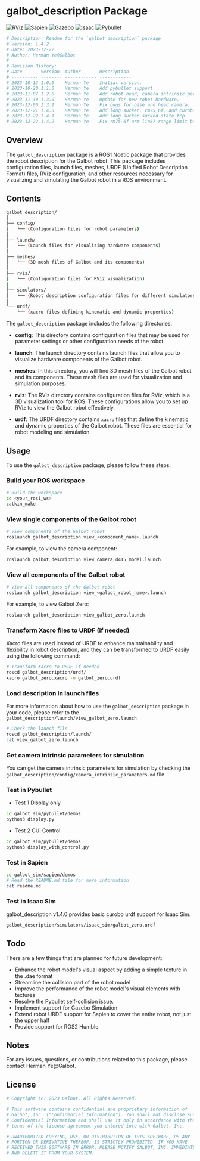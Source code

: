 
# galbot_description Package

[![RViz](https://img.shields.io/badge/RViz-Passing-brightgreen.svg)](link-to-your-windows-test)&nbsp;[![Sapien](https://img.shields.io/badge/Sapien-Partial%20Pass-orange.svg)](link-to-your-windows-test)&nbsp;[![Gazebo](https://img.shields.io/badge/Gazebo-Testing-yellow.svg)](link-to-your-windows-test)&nbsp;[![Isaac](https://img.shields.io/badge/Isaac-Testing-yellow.svg)](link-to-your-windows-test)&nbsp;[![Pybullet](https://img.shields.io/badge/Pybullet-Testing-yellow.svg)](link-to-your-windows-test)

```python
# Description: Readme for the `galbot_description` package
# Version: 1.4.2
# Date: 2023-12-22
# Author: Herman Ye@Galbot
# 
# Revision History:
# Date       Version  Author       Description
# ---------- -------- ------------ ------------
# 2023-10-13 1.0.0    Herman Ye    Initial version.
# 2023-10-20 1.1.0    Herman Ye    Add pybullet support.
# 2023-11-07 1.2.0    Herman Ye    Add robot head, camera intrinsic parameters.
# 2023-11-30 1.3.0    Herman Ye    Update for new robot hardware.
# 2023-12-06 1.3.1    Herman Ye    Fix bugs for base and head camera.
# 2023-12-21 1.4.0    Herman Ye    Add long sucker, rm75_6f, and curobo basic urdf.
# 2023-12-22 1.4.1    Herman Ye    Add long sucker sucked state tcp.
# 2023-12-22 1.4.2    Herman Ye    Fix rm75-6f arm link7 range limit bug.

```

## Overview

The `galbot_description` package is a ROS1 Noetic package that provides the robot description for the Galbot robot. This package includes configuration files, launch files, meshes, URDF (Unified Robot Description Format) files, RViz configuration, and other resources necessary for visualizing and simulating the Galbot robot in a ROS environment.

## Contents

```bash
galbot_description/
│
├── config/
│   └── (Configuration files for robot parameters)
│
├── launch/
│   └── (Launch files for visualizing hardware components)
│
├── meshes/
│   └── (3D mesh files of Galbot and its components)
│
├── rviz/
│   └── (Configuration files for RViz visualization)
|
├── simulators/
│   └── (Robot description configuration files for different simulators)
│
└── urdf/
    └── (xacro files defining kinematic and dynamic properties)
```

The `galbot_description` package includes the following directories:

- **config**: This directory contains configuration files that may be used for parameter settings or other configuration needs of the robot.

- **launch**: The launch directory contains launch files that allow you to visualize hardware components of the Galbot robot.

- **meshes**: In this directory, you will find 3D mesh files of the Galbot robot and its components. These mesh files are used for visualization and simulation purposes.

- **rviz**: The RViz directory contains configuration files for RViz, which is a 3D visualization tool for ROS. These configurations allow you to set up RViz to view the Galbot robot effectively.

- **urdf**: The URDF directory contains `xacro` files that define the kinematic and dynamic properties of the Galbot robot. These files are essential for robot modeling and simulation.

## Usage

To use the `galbot_description` package, please follow these steps:

### Build your ROS workspace

```bash
# Build the workspace
cd <your_ros1_ws>
catkin_make
```

### View single components of the Galbot robot

```bash
# View components of the Galbot robot
roslaunch galbot_description view_<component_name>.launch
```

For example, to view the camera component:

```bash
roslaunch galbot_description view_camera_d415_model.launch
```

### View all components of the Galbot robot

```bash
# View all components of the Galbot robot
roslaunch galbot_description view_<galbot_robot_name>.launch
```

For example, to view Galbot Zero:

```bash
roslaunch galbot_description view_galbot_zero.launch
```

### Transform Xacro files to URDF (if needed)

Xacro files are used instead of URDF to enhance maintainability and flexibility in robot description, and they can be transformed to URDF easily using the following command:

```bash
# Transform Xacro to URDF if needed
roscd galbot_description/urdf/
xacro galbot_zero.xacro -o galbot_zero.urdf
```

### Load description in launch files

For more information about how to use the `galbot_description` package in your code, please refer to the `galbot_description/launch/view_galbot_zero.launch`

```bash
# Check the launch file
roscd galbot_description/launch/
cat view_galbot_zero.launch
```

### Get camera intrinsic parameters for simulation

You can get the camera intrinsic parameters for simulation by checking the `galbot_description/config/camera_intrinsic_parameters.md` file.

### Test in Pybullet

- Test 1 Display only

```bash
cd galbot_sim/pybullet/demos
python3 display.py
```

- Test 2 GUI Control

```bash
cd galbot_sim/pybullet/demos
python3 display_with_control.py
```

### Test in Sapien

```bash
cd galbot_sim/sapien/demos
# Read the README.md file for more information
cat readme.md
```
### Test in Isaac Sim
galbot_description v1.4.0 provides basic curobo urdf support for Isaac Sim.
```bash
galbot_description/simulators/isaac_sim/galbot_zero.urdf
```

## Todo

There are a few things that are planned for future development:

- Enhance the robot model's visual aspect by adding a simple texture in the .dae format
- Streamline the collision part of the robot model
- Improve the performance of the robot model's visual elements with textures
- Resolve the Pybullet self-collision issue.
- Implement support for Gazebo Simulation
- Extend robot URDF support for Sapien to cover the entire robot, not just the upper half
- Provide support for ROS2 Humble

## Notes

For any issues, questions, or contributions related to this package, please contact Herman Ye@Galbot.

## License

```python
# Copyright (c) 2023 Galbot. All Rights Reserved.

# This software contains confidential and proprietary information of 
# Galbot, Inc. ("Confidential Information"). You shall not disclose such 
# Confidential Information and shall use it only in accordance with the 
# terms of the license agreement you entered into with Galbot, Inc.

# UNAUTHORIZED COPYING, USE, OR DISTRIBUTION OF THIS SOFTWARE, OR ANY 
# PORTION OR DERIVATIVE THEREOF, IS STRICTLY PROHIBITED. IF YOU HAVE 
# RECEIVED THIS SOFTWARE IN ERROR, PLEASE NOTIFY GALBOT, INC. IMMEDIATELY 
# AND DELETE IT FROM YOUR SYSTEM.
```
